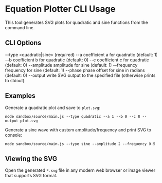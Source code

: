 # Equation Plotter CLI Usage

This tool generates SVG plots for quadratic and sine functions from the command line.

## CLI Options

--type <quadratic|sine>    (required)
--a <number>               coefficient a for quadratic (default: 1)
--b <number>               coefficient b for quadratic (default: 0)
--c <number>               coefficient c for quadratic (default: 0)
--amplitude <number>       amplitude for sine (default: 1)
--frequency <number>       frequency for sine (default: 1)
--phase <number>           phase offset for sine in radians (default: 0)
--output <file>            write SVG output to the specified file (otherwise prints to stdout)

## Examples

Generate a quadratic plot and save to `plot.svg`:
```
node sandbox/source/main.js --type quadratic --a 1 --b 0 --c 0 --output plot.svg
```

Generate a sine wave with custom amplitude/frequency and print SVG to console:
```
node sandbox/source/main.js --type sine --amplitude 2 --frequency 0.5
```

## Viewing the SVG

Open the generated `*.svg` file in any modern web browser or image viewer that supports SVG format.
